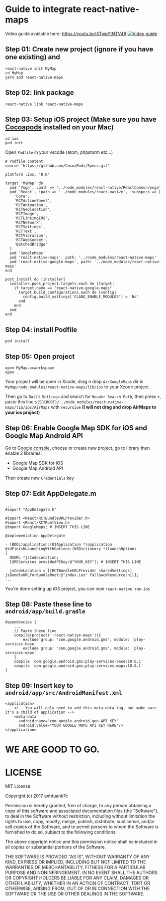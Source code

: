 # Guide to integrate react-native-maps

Video guide available here: https://youtu.be/XTwpYtNTV48
[![Video guide](http://i.imgur.com/Zz18vQD.png)](https://youtu.be/XTwpYtNTV48)

## Step 01: Create new project (ignore if you have one existing) and 
```
react-native init MyMap
cd MyMap
yarn add react-native-maps
```

## Step 02: link package

```
react-native link react-native-maps
```

## Step 03: Setup iOS project (Make sure you have [Cocoapods](https://cocoapods.org/) installed on your Mac)

```
cd ios
pod init
```

Open `Podfile` in your vscode (atom, phpstorm etc...)

```
# Podfile content
source 'https://github.com/CocoaPods/Specs.git'

platform :ios, '8.0'

target 'MyMap' do
  pod 'Yoga', :path => '../node_modules/react-native/ReactCommon/yoga'
  pod 'React', :path => '../node_modules/react-native', :subspecs => [
    'Core',
    'RCTActionSheet',
    'RCTAnimation',
    'RCTGeolocation',
    'RCTImage',
    'RCTLinkingIOS',
    'RCTNetwork',
    'RCTSettings',
    'RCTText',
    'RCTVibration',
    'RCTWebSocket',
    'BatchedBridge'
  ]
  pod 'GoogleMaps'
  pod 'react-native-maps', path: '../node_modules/react-native-maps'
  pod 'react-native-google-maps', path: '../node_modules/react-native-maps'
end

post_install do |installer|
  installer.pods_project.targets.each do |target|
    if target.name == "react-native-google-maps"
      target.build_configurations.each do |config|
        config.build_settings['CLANG_ENABLE_MODULES'] = 'No'
      end
    end
  end
end
```

## Step 04: install Podfile

```
pod install
```

## Step 05: Open project

```
open MyMap.xcworkspace
open .
```

Your project will be open in Xcode, drag n drop `AirGoogleMaps` dir in `MyMap/node_modules/react-native-maps/lib/ios` to your Xcode project.

Then go to `Build Settings` and search for `Header Search Path`, then press `+`, paste this line `$(SRCROOT)/../node_modules/react-native-maps/lib/ios/AirMaps` with `recursive`  **(I will not drag and drop AirMaps to your ios project)**

## Step 06: Enable Google Map SDK for iOS and Google Map Android API

Go to [Google console](https://console.developers.google.com/apis/library), choose or create new project, go to library then enable 2 libraries:
- Google Map SDK for iOS
- Google Map Android API

Then create new `Credentials` key

## Step 07: Edit AppDelegate.m

```
...
#import "AppDelegate.h"

#import <React/RCTBundleURLProvider.h>
#import <React/RCTRootView.h>
@import GoogleMaps; # INSERT THIS LINE

@implementation AppDelegate

- (BOOL)application:(UIApplication *)application didFinishLaunchingWithOptions:(NSDictionary *)launchOptions
{
  NSURL *jsCodeLocation;
  [GMSServices provideAPIKey:@"YOUR_KEY"]; # INSERT THIS LINE

  jsCodeLocation = [[RCTBundleURLProvider sharedSettings] jsBundleURLForBundleRoot:@"index.ios" fallbackResource:nil];
...
```

You're done setting up iOS project, you can now `react-native run-ios`

## Step 08: Paste these line to `android/app/build.gradle`

```
dependencies {
    ...
    // Paste these line
    compile(project(':react-native-maps')){
        exclude group: 'com.google.android.gms', module: 'play-services-base'
        exclude group: 'com.google.android.gms', module: 'play-services-maps'
    }
    compile 'com.google.android.gms:play-services-base:10.0.1'
    compile 'com.google.android.gms:play-services-maps:10.0.1'
}
```

## Step 09: Insert key to `android/app/src/AndroidManifest.xml`

```
<application>
    <!-- You will only need to add this meta-data tag, but make sure it's a child of application -->
    <meta-data
      android:name="com.google.android.geo.API_KEY"
      android:value="YOUR GOOGLE MAPS API KEY HERE"/>
</application>
```

# WE ARE GOOD TO GO.



# LICENSE

MIT License

Copyright (c) 2017 anhtuank7c

Permission is hereby granted, free of charge, to any person obtaining a copy
of this software and associated documentation files (the "Software"), to deal
in the Software without restriction, including without limitation the rights
to use, copy, modify, merge, publish, distribute, sublicense, and/or sell
copies of the Software, and to permit persons to whom the Software is
furnished to do so, subject to the following conditions:

The above copyright notice and this permission notice shall be included in all
copies or substantial portions of the Software.

THE SOFTWARE IS PROVIDED "AS IS", WITHOUT WARRANTY OF ANY KIND, EXPRESS OR
IMPLIED, INCLUDING BUT NOT LIMITED TO THE WARRANTIES OF MERCHANTABILITY,
FITNESS FOR A PARTICULAR PURPOSE AND NONINFRINGEMENT. IN NO EVENT SHALL THE
AUTHORS OR COPYRIGHT HOLDERS BE LIABLE FOR ANY CLAIM, DAMAGES OR OTHER
LIABILITY, WHETHER IN AN ACTION OF CONTRACT, TORT OR OTHERWISE, ARISING FROM,
OUT OF OR IN CONNECTION WITH THE SOFTWARE OR THE USE OR OTHER DEALINGS IN THE
SOFTWARE.
